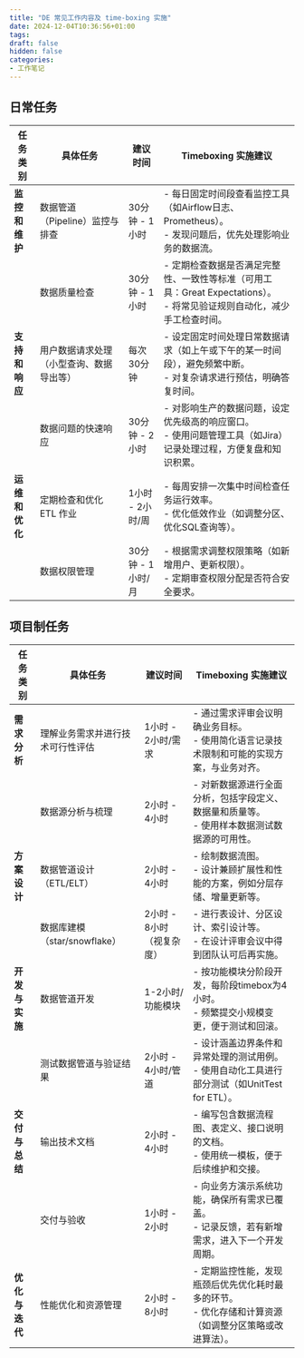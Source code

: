 ```yaml
---
title: "DE 常见工作内容及 time-boxing 实施"
date: 2024-12-04T10:36:56+01:00
tags:
draft: false
hidden: false
categories:
- 工作笔记
---
```

## 日常任务

|任务类别|具体任务|建议时间|Timeboxing 实施建议|
|----|----|----|----|
|**监控和维护**|数据管道（Pipeline）监控与排查|30分钟 - 1小时|- 每日固定时间段查看监控工具（如Airflow日志、Prometheus）。  <br>- 发现问题后，优先处理影响业务的数据流。|
||数据质量检查|30分钟 - 1小时|- 定期检查数据是否满足完整性、一致性等标准（可用工具：Great Expectations）。  <br>- 将常见验证规则自动化，减少手工检查时间。|
|**支持和响应**|用户数据请求处理（小型查询、数据导出等）|每次30分钟|- 设定固定时间处理日常数据请求（如上午或下午的某一时间段），避免频繁中断。  <br>- 对复杂请求进行预估，明确答复时间。|
||数据问题的快速响应|30分钟 - 2小时|- 对影响生产的数据问题，设定优先级高的响应窗口。  <br>- 使用问题管理工具（如Jira）记录处理过程，方便复盘和知识积累。|
|**运维和优化**|定期检查和优化 ETL 作业|1小时 - 2小时/周|- 每周安排一次集中时间检查任务运行效率。  <br>- 优化低效作业（如调整分区、优化SQL查询等）。|
||数据权限管理|30分钟 - 1小时/月|- 根据需求调整权限策略（如新增用户、更新权限）。  <br>- 定期审查权限分配是否符合安全要求。|


## 项目制任务

|任务类别|具体任务|建议时间|Timeboxing 实施建议|
|----|----|----|----|
|**需求分析**|理解业务需求并进行技术可行性评估|1小时 - 2小时/需求|- 通过需求评审会议明确业务目标。  <br>- 使用简化语言记录技术限制和可能的实现方案，与业务对齐。|
||数据源分析与梳理|2小时 - 4小时|- 对新数据源进行全面分析，包括字段定义、数据量和质量等。  <br>- 使用样本数据测试数据源的可用性。|
|**方案设计**|数据管道设计（ETL/ELT）|2小时 - 4小时|- 绘制数据流图。  <br>- 设计兼顾扩展性和性能的方案，例如分层存储、增量更新等。|
||数据库建模（star/snowflake）|2小时 - 8小时（视复杂度）|- 进行表设计、分区设计、索引设计等。  <br>- 在设计评审会议中得到团队认可后再实施。|
|**开发与实施**|数据管道开发|1-2小时/功能模块|- 按功能模块分阶段开发，每阶段timebox为4小时。  <br>- 频繁提交小规模变更，便于测试和回滚。|
||测试数据管道与验证结果|2小时 - 4小时/管道|- 设计涵盖边界条件和异常处理的测试用例。  <br>- 使用自动化工具进行部分测试（如UnitTest for ETL）。|
|**交付与总结**|输出技术文档|2小时 - 4小时|- 编写包含数据流程图、表定义、接口说明的文档。  <br>- 使用统一模板，便于后续维护和交接。|
||交付与验收|1小时 - 2小时|- 向业务方演示系统功能，确保所有需求已覆盖。  <br>- 记录反馈，若有新增需求，进入下一个开发周期。|
|**优化与迭代**|性能优化和资源管理|2小时 - 8小时|- 定期监控性能，发现瓶颈后优先优化耗时最多的环节。  <br>- 优化存储和计算资源（如调整分区策略或改进算法）。|
